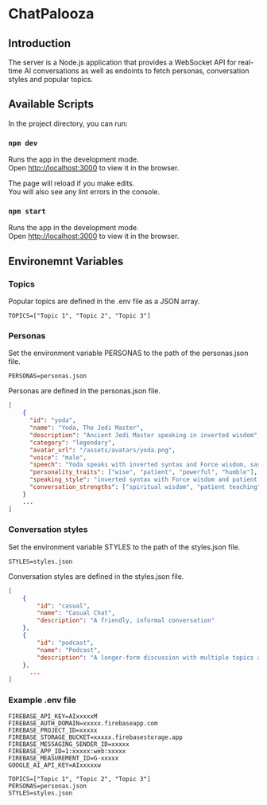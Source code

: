 # ChatPalooza

## Introduction

The server is a Node.js application that provides a WebSocket API for real-time AI conversations as well as endoints to fetch personas, conversation styles and popular topics.


## Available Scripts

In the project directory, you can run:

### `npm dev`

Runs the app in the development mode.\
Open [http://localhost:3000](http://localhost:3000) to view it in the browser.

The page will reload if you make edits.\
You will also see any lint errors in the console.

### `npm start`

Runs the app in the development mode.\
Open [http://localhost:3000](http://localhost:3000) to view it in the browser.

## Environemnt Variables

### Topics

Popular topics are defined in the .env file as a JSON array.

```
TOPICS=["Topic 1", "Topic 2", "Topic 3"]
```

### Personas

Set the environment variable PERSONAS to the path of the personas.json file.

```
PERSONAS=personas.json
```

Personas are defined in the personas.json file.

```json
[
    { 
      "id": "yoda", 
      "name": "Yoda, The Jedi Master", 
      "description": "Ancient Jedi Master speaking in inverted wisdom", 
      "category": "legendary", 
      "avatar_url": "/assets/avatars/yoda.png", 
      "voice": "male", 
      "speech": "Yoda speaks with inverted syntax and Force wisdom, saying things like 'Strong with the Force, you are' or 'Do or do not, there is no try.' His unique speech pattern reflects 900 years of wisdom and deep connection to the Force.",
      "personality_traits": ["wise", "patient", "powerful", "humble"],
      "speaking_style": "inverted syntax with Force wisdom and patient teaching",
      "conversation_strengths": ["spiritual wisdom", "patient teaching", "inner strength guidance"]
    }
    ...
]
```

### Conversation styles

Set the environment variable STYLES to the path of the styles.json file.


```
STYLES=styles.json
```

Conversation styles are defined in the styles.json file.

```json
[
    { 
        "id": "casual", 
        "name": "Casual Chat", 
        "description": "A friendly, informal conversation" 
    }, 
    { 
        "id": "podcast", 
        "name": "Podcast", 
        "description": "A longer-form discussion with multiple topics and perspectives"
    }, 
      ...
]
```

### Example .env file


```
FIREBASE_API_KEY=AIxxxxxM
FIREBASE_AUTH_DOMAIN=xxxxx.firebaseapp.com
FIREBASE_PROJECT_ID=xxxxx
FIREBASE_STORAGE_BUCKET=xxxxx.firebasestorage.app
FIREBASE_MESSAGING_SENDER_ID=xxxxx
FIREBASE_APP_ID=1:xxxxx:web:xxxxx
FIREBASE_MEASUREMENT_ID=G-xxxxx
GOOGLE_AI_API_KEY=AIxxxxxw

TOPICS=["Topic 1", "Topic 2", "Topic 3"]
PERSONAS=personas.json
STYLES=styles.json

```